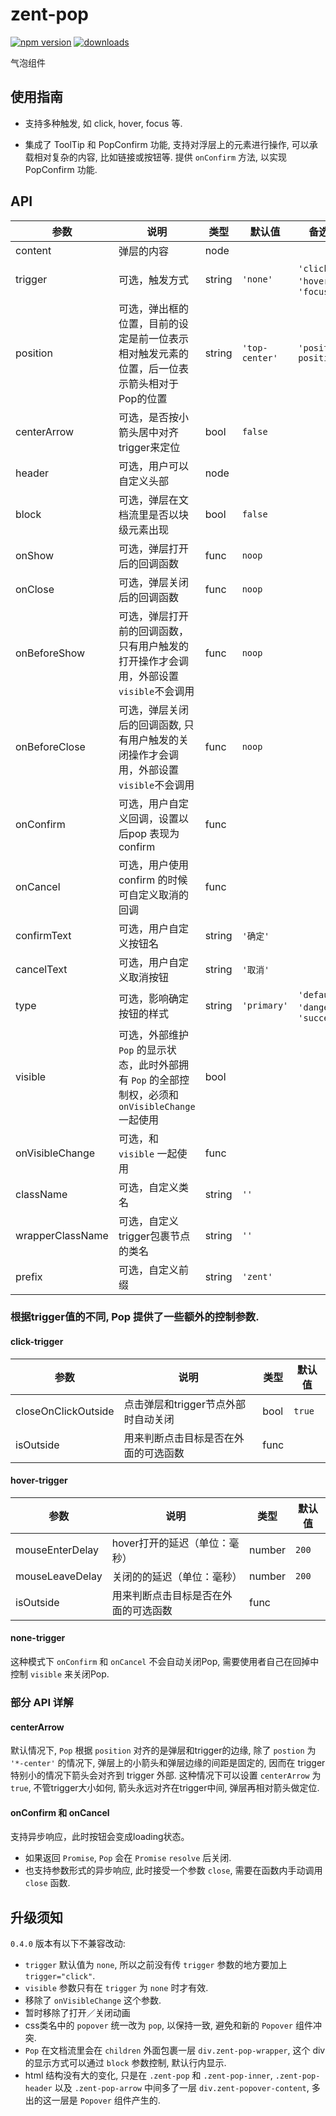 # zent-pop

[![npm version](https://img.shields.io/npm/v/zent-pop.svg?style=flat)](https://www.npmjs.com/package/zent-pop) [![downloads](https://img.shields.io/npm/dt/zent-pop.svg)](https://www.npmjs.com/package/zent-pop)

气泡组件

## 使用指南

-   支持多种触发, 如 click, hover, focus 等.

-   集成了 ToolTip 和 PopConfirm 功能, 支持对浮层上的元素进行操作, 可以承载相对复杂的内容, 比如链接或按钮等. 提供 `onConfirm` 方法, 以实现 PopConfirm 功能.

## API

| 参数 | 说明 | 类型 | 默认值 | 备选值 |
|------|------|------|--------|--------|
| content | 弹层的内容 | node | | |
| trigger | 可选，触发方式 | string | `'none'` | `'click'`, `'hover'`, `'focus'` |
| position | 可选，弹出框的位置，目前的设定是前一位表示相对触发元素的位置，后一位表示箭头相对于Pop的位置 | string | `'top-center'` | `'position-position'` |
| centerArrow | 可选，是否按小箭头居中对齐trigger来定位 | bool | `false` |  |
| header | 可选，用户可以自定义头部 | node | | |
| block | 可选，弹层在文档流里是否以块级元素出现 | bool | `false` |  |
| onShow | 可选，弹层打开后的回调函数 | func | `noop` | |
| onClose | 可选，弹层关闭后的回调函数 | func | `noop` | |
| onBeforeShow | 可选，弹层打开前的回调函数，只有用户触发的打开操作才会调用，外部设置`visible`不会调用 | func | `noop` | |
| onBeforeClose | 可选，弹层关闭后的回调函数, 只有用户触发的关闭操作才会调用，外部设置`visible`不会调用 | func | `noop` | |
| onConfirm | 可选，用户自定义回调，设置以后pop 表现为confirm | func |  |  |
| onCancel | 可选，用户使用 confirm 的时候可自定义取消的回调 | func |  |  |
| confirmText | 可选，用户自定义按钮名 | string | `'确定'` |  |
| cancelText | 可选，用户自定义取消按钮 | string | `'取消'` |  |
| type | 可选，影响确定按钮的样式 | string | `'primary'` | `'default'`, `'danger'`, `'success'` |
| visible | 可选，外部维护 `Pop` 的显示状态，此时外部拥有 `Pop` 的全部控制权，必须和 `onVisibleChange` 一起使用 | bool | | |
| onVisibleChange | 可选，和 `visible` 一起使用 | func | | |
| className | 可选，自定义类名 | string | `''` |  |
| wrapperClassName | 可选，自定义trigger包裹节点的类名 | string | `''` |  |
| prefix | 可选，自定义前缀 | string | `'zent'` |  |

### 根据trigger值的不同, Pop 提供了一些额外的控制参数.

#### click-trigger

| 参数 | 说明 | 类型 | 默认值 |
|------|------|------|--------|
| closeOnClickOutside | 点击弹层和trigger节点外部时自动关闭 | bool | `true` |
| isOutside | 用来判断点击目标是否在外面的可选函数 | func | |

#### hover-trigger

| 参数 | 说明 | 类型 | 默认值 |
|------|------|------|--------|
| mouseEnterDelay | hover打开的延迟（单位：毫秒） | number | `200` |
| mouseLeaveDelay | 关闭的的延迟（单位：毫秒） | number | `200` |
| isOutside | 用来判断点击目标是否在外面的可选函数 | func | |

#### none-trigger

这种模式下 `onConfirm` 和 `onCancel` 不会自动关闭Pop, 需要使用者自己在回掉中控制 `visible` 来关闭Pop.

### 部分 API 详解

#### centerArrow

默认情况下, `Pop` 根据 `position` 对齐的是弹层和trigger的边缘, 除了 `postion` 为 `'*-center'` 的情况下, 弹层上的小箭头和弹层边缘的间距是固定的, 因而在 trigger 特别小的情况下箭头会对齐到 trigger 外部. 这种情况下可以设置 `centerArrow` 为 `true`, 不管trigger大小如何, 箭头永远对齐在trigger中间, 弹层再相对箭头做定位.

#### onConfirm 和 onCancel

支持异步响应，此时按钮会变成loading状态。

- 如果返回 `Promise`, `Pop` 会在 `Promise` `resolve` 后关闭.
- 也支持参数形式的异步响应, 此时接受一个参数 `close`, 需要在函数内手动调用 `close` 函数.

## 升级须知

`0.4.0` 版本有以下不兼容改动:

* `trigger` 默认值为 `none`, 所以之前没有传 `trigger` 参数的地方要加上 `trigger="click"`.
* `visible` 参数只有在 `trigger` 为 `none` 时才有效.
* 移除了 `onVisibleChange` 这个参数.
* 暂时移除了打开／关闭动画
* css类名中的 `popover` 统一改为 `pop`, 以保持一致, 避免和新的 `Popover` 组件冲突.
* `Pop` 在文档流里会在 `children` 外面包裹一层 `div.zent-pop-wrapper`, 这个 div 的显示方式可以通过 `block` 参数控制, 默认行内显示.
* html 结构没有大的变化, 只是在 `.zent-pop` 和 `.zent-pop-inner`, `.zent-pop-header` 以及 `.zent-pop-arrow` 中间多了一层 `div.zent-popover-content`, 多出的这一层是 `Popover` 组件产生的.
